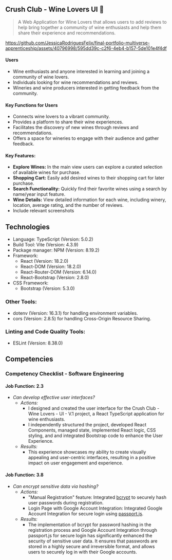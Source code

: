 ## Crush Club - Wine Lovers UI 🍷
> A Web Application for Wine Lovers that allows users to add reviews to help bring together a community of wine enthusiasts and help them share their experience and recommendations.

https://github.com/JessicaRodriguesFelix/final-portfolio-multiverse-apprenticeship/assets/40796998/595dd39c-c2f6-4eb4-b157-5de101e4f4df

#### Users
  - Wine enthusiasts and anyone interested in learning and joining a community of wine lovers.
  - Individuals looking for wine recommendations and reviews.
  - Wineries and wine producers interested in getting feedback from the community.
#### Key Functions for Users
  - Connects wine lovers to a vibrant community.
  - Provides a platform to share their wine experiences.
  - Facilitates the discovery of new wines through reviews and recommendations.
  - Offers a space for wineries to engage with their audience and gather feedback.
#### Key Features:
  - **Explore Wines:** In the main view users can explore a curated selection of available wines for purchase.
  - **Shopping Cart:** Easily add desired wines to their shopping cart for later purchase.
  - **Search Functionality:** Quickly find their favorite wines using a search by name/year input feature.
  - **Wine Details:** View detailed information for each wine, including winery, location, average rating, and the number of reviews.
  - Include relevant screenshots

## Technologies
- Language: TypeScript (Version: 5.0.2)
- Build Tool: Vite (Version: 4.3.9)
- Package manager: NPM (Version: 8.19.2)
- Framework:
  - React (Version: 18.2.0)
  - React-DOM (Version: 18.2.0)
  - React-Router-DOM (Version: 6.14.0)
  - React-Bootstrap (Version: 2.8.0)
- CSS Framework:
  - Bootstrap (Version: 5.3.0)
### Other Tools:
- dotenv (Version: 16.3.1) for handling environment variables.
- cors (Version: 2.8.5) for handling Cross-Origin Resource Sharing.
### Linting and Code Quality Tools:
- ESLint (Version: 8.38.0)
## Competencies
### Competency Checklist -  Software Engineering
#### Job Function: 2.3

- _Can develop effective user interfaces?_
  - _Actions:_
     - I designed and created the user interface for the Crush Club - Wine Lovers - UI - V.1 project, a React TypeScript application for wine enthusiasts. 
     - I independently structured the project, developed React Components, managed state, implemented React logic, CSS styling, and and integrated Bootstrap code to enhance the User Experience.
  - _Results:_
    - This experience showcases my ability to create visually appealing and user-centric interfaces, resulting in a positive impact on user engagement and experience.

#### Job Function: 3.8
- _Can encrypt sensitive data via hashing?_
  - _Actions:_
    - "Manual Registration" feature: Integrated [bcrypt](https://www.npmjs.com/package/bcrypt) to securely hash user passwords during registration.
    -  Login Page with Google Account Integration: Integrated Google Account Integration for secure login using [passport.js](https://www.passportjs.org/packages/passport-google-oauth20/).
  - _Results:_
    - The implementation of bcrypt for password hashing in the registration process and Google Account Integration through passport.js for secure login has significantly enhanced the security of sensitive user data. It ensures that passwords are stored in a highly secure and irreversible format, and allows users to securely log in with their Google accounts.

